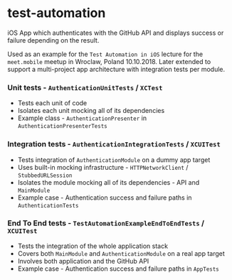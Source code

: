 # test-automation

iOS App which authenticates with the GitHub API and displays success or failure depending on the result.

Used as an example for the `Test Automation in iOS` lecture for the `meet.mobile` meetup in Wroclaw, Poland 10.10.2018. Later extended to support a multi-project app architecture with integration tests per module.

### Unit tests - `AuthenticationUnitTests` / `XCTest`
- Tests each unit of code
- Isolates each unit mocking all of its dependencies
- Example class - `AuthenticationPresenter` in `AuthenticationPresenterTests`

### Integration tests - `AuthenticationIntegrationTests` / `XCUITest`
- Tests integration of `AuthenticationModule` on a dummy app target
- Uses built-in mocking infrastructure - `HTTPNetworkClient` / `StubbedURLSession`
- Isolates the module mocking all of its dependencies - API and `MainModule`
- Example case - Authentication success and failure paths in `AuthenticationTests`

### End To End tests - `TestAutomationExampleEndToEndTests` / `XCUITest`
- Tests the integration of the whole application stack
- Covers both `MainModule` and `AuthenticationModule` on a real app target
- Involves both application and the GitHub API
- Example case - Authentication success and failure paths in `AppTests`

